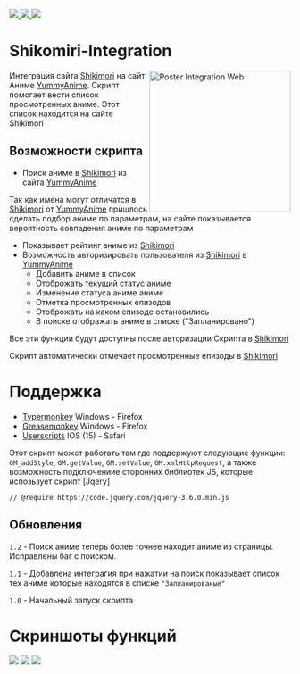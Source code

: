 <p align="left">
    <a href="https://github.com/MaximKolpak/TunimeScript">
        <img src="https://img.shields.io/badge/version-1.2-green.svg" />
    </a>
    <a href="https://github.com/quoid/userscripts">
        <img src="https://img.shields.io/badge/GitHub-userscripts-lightgrey?style=flat&logo=github" />
    </a>
    <a href="https://github.com/MaximKolpak/TunimeScript">
        <img src="https://img.shields.io/badge/GitHub-tunimescript-lightgrey?style=flat&logo=github" />
    </a>
</p>

# Shikomiri-Integration

<img src="https://raw.githubusercontent.com/MaximKolpak/Shikomiri-Integration/main/resource/poster.png" align="right"
     alt="Poster Integration Web" width="253" >
Интеграция сайта [Shikimori](https://shikimori.one/) на сайт Аниме [YummyAnime](https://yummyanime.club). Скрипт помогает вести список просмотренных аниме. Этот список находится на сайте Shikimori

## Возможности скрипта

* Поиск аниме в [Shikimori](https://shikimori.one/) из сайта [YummyAnime](https://yummyanime.club)

Так как имена могут отличатся в [Shikimori](https://shikimori.one/) от [YummyAnime](https://yummyanime.club) пришлось сделать подбор аниме по параметрам, на сайте показывается вероятность совпадения аниме по параметрам

* Показывает рейтинг аниме из [Shikimori](https://shikimori.one/)
* Возможность авторизировать пользователя из [Shikimori](https://shikimori.one/) в [YummyAnime](https://yummyanime.club)
    - Добавить аниме в список
    - Отоброжать текущий статус аниме
    - Изменение статуса аниме аниме
    - Отметка просмотренных епизодов 
    - Отоброжать на каком епизоде остановились
    - В поиске отображать аниме в списке ("Запланировано")

Все эти функции будут доступны после авторизации Скрипта в [Shikimori](https://shikimori.one/)

Скрипт автоматически отмечает просмотренные епизоды в [Shikimori](https://shikimori.one/)

# Поддержка

* [Typermonkey]("https://www.tampermonkey.net/") Windows - Firefox
* [Greasemonkey]("https://www.greasespot.net/") Windows - Firefox
* [Userscripts]("https://github.com/quoid/userscripts") IOS (15) - Safari

Этот скрипт может работать там где поддержуют следующие функции: ```GM_addStyle```, ```GM.getValue```, ```GM.setValue```, ```GM.xmlHttpRequest```, а также возможность подключениие сторонних библиотек JS, которые испозьзует скрипт [Jqery] 

```// @require https://code.jquery.com/jquery-3.6.0.min.js```

## Обновления

```1.2``` - Поиск аниме теперь более точнее находит аниме из страницы. Исправлены баг с поиском.

```1.1``` - Добавлена интеграгия при нажатии на поиск показывает список тех аниме которые находятся в списке ```"Запланированые"``` 

```1.0``` - Начальный запуск скрипта

# Скриншоты функций
<img src="https://raw.githubusercontent.com/MaximKolpak/Shikomiri-Integration/main/resource/episodes.png" />
<img src="https://raw.githubusercontent.com/MaximKolpak/Shikomiri-Integration/main/resource/login.png" />
<img src="https://raw.githubusercontent.com/MaximKolpak/Shikomiri-Integration/main/resource/score.png" />
